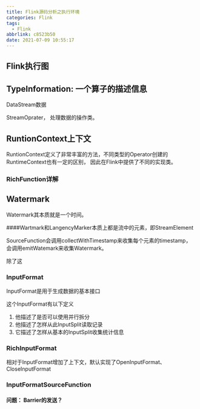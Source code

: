 ```yaml
---
title: Flink源码分析之执行环境
categories: Flink
tags:
  - Flink
abbrlink: c8523b50
date: 2021-07-09 10:55:17
---
```




## Flink执行图

## TypeInformation: 一个算子的描述信息



DataStream数据

StreamOprater， 处理数据的操作类。 



## RuntionContext上下文

RuntionContext定义了非常丰富的方法，不同类型的Operator创建的RuntimeContext也有一定的区别， 因此在Flink中提供了不同的实现类。 



### RichFunction详解





## Watermark

Watermark其本质就是一个时间。 



####Wartmark和LangencyMarker本质上都是流中的元素，即StreamElement

SourceFunction会调用collectWithTimestamp来收集每个元素的timestamp， 会调用emitWatemark来收集Watermark。 

除了这 



### InputFormat

InputFormat是用于生成数据的基本接口

这个InputFormat有以下定义

1. 他描述了是否可以使用并行拆分
2. 他描述了怎样从此InputSplit读取记录
3. 它描述了怎样从基本的InputSplit收集统计信息





### RichInputFormat

相对于InputFormat增加了上下文，默认实现了OpenInputFormat、CloseInputFormat





### InputFormatSourceFunction

#### 问题： Barrier的发送？

